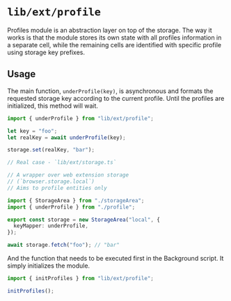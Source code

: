 # `lib/ext/profile`

Profiles module is an abstraction layer on top of the storage. The way it works is that the module stores its own state with all profiles information in a separate cell, while the remaining cells are identified with specific profile using storage key prefixes.

## Usage

The main function, `underProfile(key)`, is asynchronous and formats the requested storage key according to the current profile. Until the profiles are initialized, this method will wait.

```typescript
import { underProfile } from "lib/ext/profile";

let key = "foo";
let realKey = await underProfile(key);

storage.set(realKey, "bar");

// Real case - `lib/ext/storage.ts`

// A wrapper over web extension storage
// (`browser.storage.local`)
// Aims to profile entities only

import { StorageArea } from "./storageArea";
import { underProfile } from "./profile";

export const storage = new StorageArea("local", {
  keyMapper: underProfile,
});

await storage.fetch("foo"); // "bar"
```

And the function that needs to be executed first in the Background script. It simply initializes the module.

```typescript
import { initProfiles } from "lib/ext/profile";

initProfiles();
```
